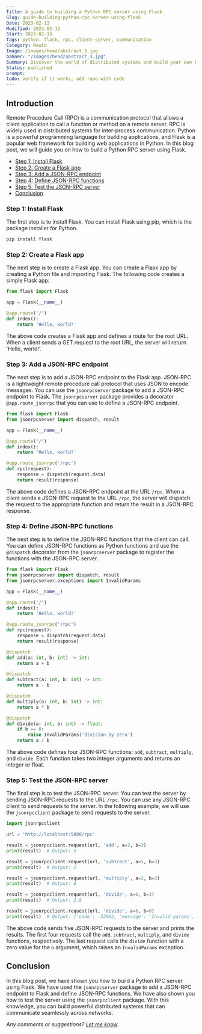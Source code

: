 ```yaml
---
Title: A guide to building a Python RPC server using Flask
Slug: guide-building-python-rpc-server-using-flask
Date: 2023-02-13
Modified: 2023-02-13
Start: 2023-02-13
Tags: python, flask, rpc, client-server, communication
Category: Howto
Image: /images/head/abstract_3.jpg
banner: "/images/head/abstract_3.jpg"
Summary: Discover the world of distributed systems and build your own Python RPC server using Flask. Harness the power of remote procedure calls today!
Status: published
prompt:
todo: verify if it works, add repo with code
---
```


## Introduction

Remote Procedure Call (RPC) is a communication protocol that allows a client application to call a function or method on a remote server. RPC is widely used in distributed systems for inter-process communication. Python is a powerful programming language for building applications, and Flask is a popular web framework for building web applications in Python. In this blog post, we will guide you on how to build a Python RPC server using Flask.

<!-- MarkdownTOC levels="2,3" autolink="true" autoanchor="true" -->

- [Step 1: Install Flask](#step-1-install-flask)
- [Step 2: Create a Flask app](#step-2-create-a-flask-app)
- [Step 3: Add a JSON-RPC endpoint](#step-3-add-a-json-rpc-endpoint)
- [Step 4: Define JSON-RPC functions](#step-4-define-json-rpc-functions)
- [Step 5: Test the JSON-RPC server](#step-5-test-the-json-rpc-server)
- [Conclusion](#conclusion)

<!-- /MarkdownTOC -->

<a id="step-1-install-flask"></a>
### Step 1: Install Flask

The first step is to install Flask. You can install Flask using pip, which is the package installer for Python.

```sh
pip install flask
```

<a id="step-2-create-a-flask-app"></a>
### Step 2: Create a Flask app

The next step is to create a Flask app. You can create a Flask app by creating a Python file and importing Flask. The following code creates a simple Flask app:

```python
from flask import Flask

app = Flask(__name__)

@app.route('/')
def index():
    return 'Hello, world!'

```

The above code creates a Flask app and defines a route for the root URL. When a client sends a GET request to the root URL, the server will return 'Hello, world!'.

<a id="step-3-add-a-json-rpc-endpoint"></a>
### Step 3: Add a JSON-RPC endpoint

The next step is to add a JSON-RPC endpoint to the Flask app. JSON-RPC is a lightweight remote procedure call protocol that uses JSON to encode messages. You can use the `jsonrpcserver` package to add a JSON-RPC endpoint to Flask. The `jsonrpcserver` package provides a decorator `@app.route_jsonrpc` that you can use to define a JSON-RPC endpoint.

```python
from flask import Flask
from jsonrpcserver import dispatch, result

app = Flask(__name__)

@app.route('/')
def index():
    return 'Hello, world!'

@app.route_jsonrpc('/rpc')
def rpc(request):
    response = dispatch(request.data)
    return result(response)

```


The above code defines a JSON-RPC endpoint at the URL `/rpc`. When a client sends a JSON-RPC request to the URL `/rpc`, the server will dispatch the request to the appropriate function and return the result in a JSON-RPC response.

<a id="step-4-define-json-rpc-functions"></a>
### Step 4: Define JSON-RPC functions

The next step is to define the JSON-RPC functions that the client can call. You can define JSON-RPC functions as Python functions and use the `@dispatch` decorator from the `jsonrpcserver` package to register the functions with the JSON-RPC server.

```python
from flask import Flask
from jsonrpcserver import dispatch, result
from jsonrpcserver.exceptions import InvalidParams

app = Flask(__name__)

@app.route('/')
def index():
    return 'Hello, world!'

@app.route_jsonrpc('/rpc')
def rpc(request):
    response = dispatch(request.data)
    return result(response)

@dispatch
def add(a: int, b: int) -> int:
    return a + b

@dispatch
def subtract(a: int, b: int) -> int:
    return a - b

@dispatch
def multiply(a: int, b: int) -> int:
    return a * b

@dispatch
def divide(a: int, b: int) -> float:
    if b == 0:
        raise InvalidParams('division by zero')
    return a / b

```

The above code defines four JSON-RPC functions: `add`, `subtract`, `multiply`, and `divide`. Each function takes two integer arguments and returns an integer or float.

<a id="step-5-test-the-json-rpc-server"></a>
### Step 5: Test the JSON-RPC server

The final step is to test the JSON-RPC server. You can test the server by sending JSON-RPC requests to the URL `/rpc`. You can use any JSON-RPC client to send requests to the server. In the following example, we will use the `jsonrpcclient` package to send requests to the server.

```python
import jsonrpcclient

url = 'http://localhost:5000/rpc'

result = jsonrpcclient.request(url, 'add', a=2, b=3)
print(result)  # Output: 5

result = jsonrpcclient.request(url, 'subtract', a=5, b=3)
print(result)  # Output: 2

result = jsonrpcclient.request(url, 'multiply', a=2, b=3)
print(result)  # Output: 6

result = jsonrpcclient.request(url, 'divide', a=6, b=3)
print(result)  # Output: 2.0

result = jsonrpcclient.request(url, 'divide', a=6, b=0)
print(result)  # Output: {'code': -32602, 'message': 'Invalid params', 'data': 'division by zero'}

```

The above code sends five JSON-RPC requests to the server and prints the results. The first four requests call the `add`, `subtract`, `multiply`, and `divide` functions, respectively. The last request calls the `divide` function with a zero value for the `b` argument, which raises an `InvalidParams` exception.

<a id="conclusion"></a>
## Conclusion

In this blog post, we have shown you how to build a Python RPC server using Flask. We have used the `jsonrpcserver` package to add a JSON-RPC endpoint to Flask and define JSON-RPC functions. We have also shown you how to test the server using the `jsonrpcclient` package. With this knowledge, you can build powerful distributed systems that can communicate seamlessly across networks.

*Any comments or suggestions? [Let me know](mailto:ksafjan@gmail.com?subject=Blog+post).*